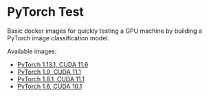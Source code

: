 # PyTorch Test

Basic docker images for quickly testing a GPU machine by building a PyTorch image classification model.

Available images:

* [PyTorch 1.13.1, CUDA 11.6](pytorch1.13.1-cuda11.6)
* [PyTorch 1.9, CUDA 11.1](pytorch1.9-cuda11.1)
* [PyTorch 1.8.1, CUDA 11.1](pytorch1.8.1-cuda11.1)
* [PyTorch 1.6, CUDA 10.1](pytorch1.6-cuda10.1)
